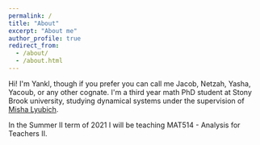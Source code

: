 ```yaml
---
permalink: /
title: "About"
excerpt: "About me"
author_profile: true
redirect_from: 
  - /about/
  - /about.html
---
```


Hi! I'm Yankl, though if you prefer you can call me Jacob, Netzah, Yasha, Yacoub, or any other cognate. I'm a third year math PhD student at Stony Brook university, studying dynamical systems under the supervision of [Misha Lyubich](math.stonybrook.edu/~mlyubich).

In the Summer II term of 2021 I will be teaching MAT514 - Analysis for Teachers II.